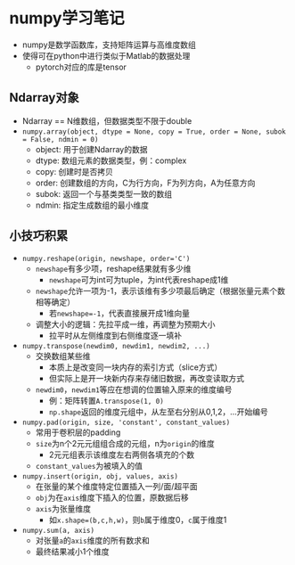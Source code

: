 # numpy学习笔记

- numpy是数学函数库，支持矩阵运算与高维度数组
- 使得可在python中进行类似于Matlab的数据处理
  - pytorch对应的库是tensor

## Ndarray对象

- Ndarray == N维数组，但数据类型不限于double
- `numpy.array(object, dtype = None, copy = True, order = None, subok = False, ndmin = 0)`
  - object: 用于创建Ndarray的数据
  - dtype: 数组元素的数据类型，例：complex
  - copy: 创建时是否拷贝
  - order: 创建数组的方向，C为行方向，F为列方向，A为任意方向
  - subok: 返回一个与基类类型一致的数组
  - ndmin: 指定生成数组的最小维度

## 小技巧积累

- `numpy.reshape(origin, newshape, order='C')`
  - `newshape`有多少项，reshape结果就有多少维
    - `newshape`可为int可为tuple，为int代表reshape成1维
  - `newshape`允许一项为-1，表示该维有多少项最后确定（根据张量元素个数相等确定）
    - 若`newshape=-1`，代表直接展开成1维向量
  - 调整大小的逻辑：先拉平成一维，再调整为预期大小
    - 拉平时从左侧维度到右侧维度逐一填补
- `numpy.transpose(newdim0, newdim1, newdim2, ...)`
  - 交换数组某些维
    - 本质上是改变同一块内存的索引方式（slice方式）
    - 但实际上是开一块新内存来存储旧数据，再改变读取方式
  - `newdim0`，`newdim1`等应在想调的位置输入原来的维度编号
    - 例：矩阵转置`A.transpose(1, 0)`
    - `np.shape`返回的维度元组中，从左至右分别从0,1,2，...开始编号
- `numpy.pad(origin, size, 'constant', constant_values)`
  - 常用于卷积层的padding
  - `size`为n个2元元组组合成的元组，n为`origin`的维度
    - 2元元组表示该维度左右两侧各填充的个数
  - `constant_values`为被填入的值
- `numpy.insert(origin, obj, values, axis)`
  - 在张量的某个维度特定位置插入一列/面/超平面
  - `obj`为在`axis`维度下插入的位置，原数据后移
  - `axis`为张量维度
    - 如`x.shape=(b,c,h,w)`，则`b`属于维度0，`c`属于维度1
- `numpy.sum(a, axis)`
  - 对张量`a`的`axis`维度的所有数求和
  - 最终结果减小1个维度













